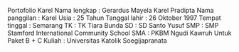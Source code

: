 Portofolio Karel
Nama lengkap   : Gerardus Mayela Karel Pradipta
Nama panggilan : Karel
Usia : 25 Tahun
Tanggal lahir  : 26 Oktober 1997
Tempat tinggal : Semarang
TK : TK Tiara Bunda
SD : SD Santo Yusuf
SMP : SMP Stamford International Community School
SMA : PKBM Ngudi Kawruh Untuk Paket B + C
Kuliah : Universitas Katolik Soegijapranata
